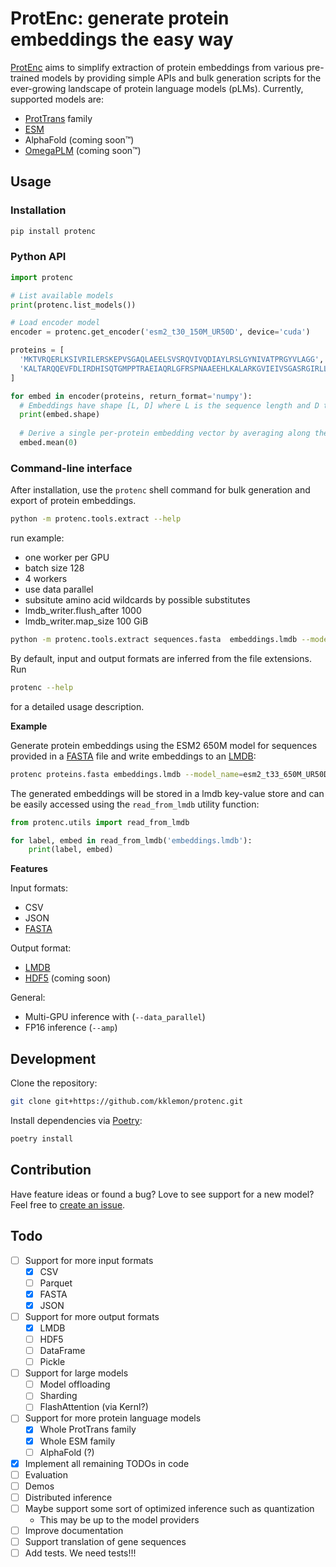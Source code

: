 ProtEnc: generate protein embeddings the easy way
=======

[ProtEnc](https://github.com/kklemon/ProtEnc) aims to simplify extraction of protein embeddings from various pre-trained models by providing simple APIs and bulk generation scripts for the ever-growing landscape of protein language models (pLMs). Currently, supported models are:

* [ProtTrans](https://github.com/agemagician/ProtTrans) family
* [ESM](https://github.com/facebookresearch/esm)
* AlphaFold (coming soon™)
* [OmegaPLM](https://www.biorxiv.org/content/10.1101/2022.07.21.500999v1) (coming soon™)

Usage
-----

### Installation

```bash
pip install protenc
```

### Python API

```python
import protenc

# List available models
print(protenc.list_models())

# Load encoder model
encoder = protenc.get_encoder('esm2_t30_150M_UR50D', device='cuda')

proteins = [
  'MKTVRQERLKSIVRILERSKEPVSGAQLAEELSVSRQVIVQDIAYLRSLGYNIVATPRGYVLAGG',
  'KALTARQQEVFDLIRDHISQTGMPPTRAEIAQRLGFRSPNAAEEHLKALARKGVIEIVSGASRGIRLLQEE'
]

for embed in encoder(proteins, return_format='numpy'):
  # Embeddings have shape [L, D] where L is the sequence length and D the  embedding dimensionality.
  print(embed.shape)
  
  # Derive a single per-protein embedding vector by averaging along the sequence dimension
  embed.mean(0)
```

### Command-line interface

After installation, use the `protenc` shell command for bulk generation and export of protein embeddings.

```bash
python -m protenc.tools.extract --help
```
run example:
- one worker per GPU
- batch size 128
- 4 workers
- use data parallel
- subsitute amino acid wildcards by possible substitutes
- lmdb_writer.flush_after 1000
- lmdb_writer.map_size 100 GiB

```bash
python -m protenc.tools.extract sequences.fasta  embeddings.lmdb --model_name esm2_t33_650M_UR50D --data_parallel --batch_size 128  --num_workers 4 --substitute_wildcards
```

By default, input and output formats are inferred from the file extensions.
Run
```bash
protenc --help
```

for a detailed usage description.

**Example**

Generate protein embeddings using the ESM2 650M model for sequences provided in a [FASTA](https://en.wikipedia.org/wiki/FASTA_format) file and write embeddings to an [LMDB](https://en.wikipedia.org/wiki/Lightning_Memory-Mapped_Database):

```bash
protenc proteins.fasta embeddings.lmdb --model_name=esm2_t33_650M_UR50D
```

The generated embeddings will be stored in a lmdb key-value store and can be easily accessed using the `read_from_lmdb` utility function:

```python
from protenc.utils import read_from_lmdb

for label, embed in read_from_lmdb('embeddings.lmdb'):
    print(label, embed)
```

**Features**

Input formats:
* CSV
* JSON
* [FASTA](https://en.wikipedia.org/wiki/FASTA_format)

Output format:
* [LMDB](https://en.wikipedia.org/wiki/Lightning_Memory-Mapped_Database)
* [HDF5](https://en.wikipedia.org/wiki/Hierarchical_Data_Format) (coming soon)

General:
* Multi-GPU inference with (`--data_parallel`)
* FP16 inference (`--amp`)

Development
-----------

Clone the repository:

```bash
git clone git+https://github.com/kklemon/protenc.git
```

Install dependencies via [Poetry](https://python-poetry.org/):

```bash
poetry install
```

Contribution
------------

Have feature ideas or found a bug? Love to see support for a new model? Feel free to [create an issue](https://github.com/kklemon/ProtEnc/issues/new).

Todo
----

- [ ] Support for more input formats
  - [X] CSV
  - [ ] Parquet
  - [X] FASTA
  - [X] JSON
- [ ] Support for more output formats
  - [X] LMDB
  - [ ] HDF5
  - [ ] DataFrame
  - [ ] Pickle
- [ ] Support for large models
  - [ ] Model offloading
  - [ ] Sharding
  - [ ] FlashAttention (via Kernl?)
- [ ] Support for more protein language models
  - [X] Whole ProtTrans family
  - [X] Whole ESM family
  - [ ] AlphaFold (?)
- [X] Implement all remaining TODOs in code
- [ ] Evaluation
- [ ] Demos
- [ ] Distributed inference
- [ ] Maybe support some sort of optimized inference such as quantization
  - This may be up to the model providers
- [ ] Improve documentation
- [ ] Support translation of gene sequences
- [ ] Add tests. We need tests!!!
